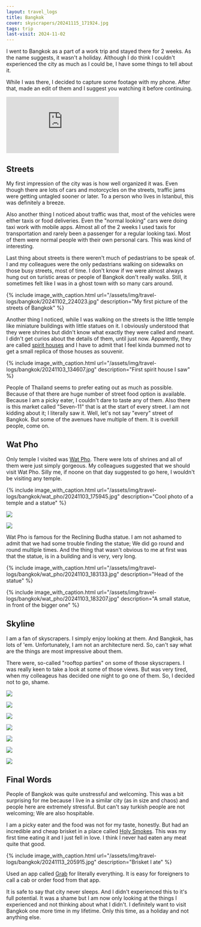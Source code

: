 ```yaml
---
layout: travel_logs
title: Bangkok
cover: skyscrapers/20241115_171924.jpg
tags: trip
last-visit: 2024-11-02
---
```


I went to Bangkok as a part of a work trip and stayed there for 2 weeks. As the
name suggests, it wasn't a holiday. Although I do think I couldn't experienced
the city as much as I could be, I have some things to tell about it.

While I was there, I decided to capture some footage with my phone. After that,
made an edit of them and I suggest you watching it before continuing.

<div class="iframeWrapper">
<iframe
    max-width=560 max-height=315px
    src="https://www.youtube.com/embed/6k64p4Lywiw?si=wtsDku-32_tfAPaQ"
    title="YouTube video player"
    frameborder="0"
    allow="accelerometer; clipboard-write; encrypted-media; gyroscope; picture-in-picture; web-share"
    referrerpolicy="strict-origin-when-cross-origin"
    allowfullscreen>
</iframe>
</div>

## Streets

My first impression of the city was is how well organized it was. Even though
there are lots of cars and motorcycles on the streets, traffic jams were getting
untagled sooner or later. To a person who lives in Istanbul, this was definitely
a breeze.

Also another thing I noticed about traffic was that, most of the vehicles were
either taxis or food deliveries. Even the "normal looking" cars were doing taxi
work with mobile apps. Almost all of the 2 weeks I used taxis for transportation
and rarely been a passenger for a regular looking taxi. Most of them were normal
people with their own personal cars. This was kind of interesting.

Last thing about streets is there weren't much of pedastrians to be speak of. I
and my colleagues were the only pedastrians walking on sidewalks on those busy
streets, most of time. I don't know if we were almost always hung out on
turistic areas or people of Bangkok don't really walks. Still, it sometimes felt
like I was in a ghost town with so many cars around.

{%
  include image_with_caption.html
  url="/assets/img/travel-logs/bangkok/20241102_224023.jpg"
  description="My first picture of the streets of Bangkok"
%}

Another thing I noticed, while I was walking on the streets is the little temple
like miniature buildings with little statues on it. I obviously understood
that they were shrines but didn't know what exactly they were called and meant.
I didn't get curios about the details of them, until just now. Apparently,
they are called [spirit houses](https://en.wikipedia.org/wiki/Spirit_house) and
I have to admit that I feel kinda bummed not to get a small replica of those
houses as souvenir.

{%
  include image_with_caption.html
  url="/assets/img/travel-logs/bangkok/20241103_134607.jpg"
  description="First spirit house I saw"
%}

People of Thailand seems to prefer eating out as much as possible. Because of
that there are huge number of street food option is available. Because I am a
picky eater, I couldn't dare to taste any of them. Also there is this market
called "Seven-11" that is at the start of every street. I am not kidding about
it; I literally saw it. Well, let's not say "every" street of Bangkok. But some
of the avenues have multiple of them. It is overkill people, come on.

## Wat Pho

Only temple I visited was [Wat Pho](https://en.wikipedia.org/wiki/Wat_Pho).
There were lots of shrines and all of them were just simply gorgeous. My
colleagues suggested that we should visit Wat Pho. Silly me, if noone on that
day suggested to go here, I wouldn't be visiting any temple.

{%
  include image_with_caption.html
  url="/assets/img/travel-logs/bangkok/wat_pho/20241103_175945.jpg"
  description="Cool photo of a temple and a statue"
%}

![](/assets/img/travel-logs/bangkok/wat_pho/20241103_174719.jpg)

![](/assets/img/travel-logs/bangkok/wat_pho/20241103_175451.jpg)

Wat Pho is famous for the Reclining Budha statue. I am not ashamed to admit that
we had some trouble finding the statue; We did go round and round multiple
times. And the thing that wasn't obvious to me at first was that the statue, is
in a building and is very, very long.

{%
  include image_with_caption.html
  url="/assets/img/travel-logs/bangkok/wat_pho/20241103_183133.jpg"
  description="Head of the statue"
%}

{%
  include image_with_caption.html
  url="/assets/img/travel-logs/bangkok/wat_pho/20241103_183207.jpg"
  description="A small statue, in front of the bigger one"
%}

## Skyline

I am a fan of skyscrapers. I simply enjoy looking at them. And Bangkok, has lots
of 'em. Unfortunately, I am not an architecture nerd. So, can't say what are the
things are most impressive about them.

There were, so-called "rooftop parties" on some of those skyscrapers. I was
really keen to take a look at some of those views. But was very tired, when my
colleageus has decided one night to go one of them. So, I decided not to go,
shame.

![](/assets/img/travel-logs/bangkok/skyscrapers/20241103_134533.jpg)

![](/assets/img/travel-logs/bangkok/skyscrapers/20241112_125335.jpg)

![](/assets/img/travel-logs/bangkok/skyscrapers/20241112_132326.jpg)

![](/assets/img/travel-logs/bangkok/skyscrapers/20241112_133715.jpg)

![](/assets/img/travel-logs/bangkok/skyscrapers/20241114_203103.jpg)

![](/assets/img/travel-logs/bangkok/skyscrapers/20241115_171924.jpg)

![](/assets/img/travel-logs/bangkok/skyscrapers/20241115_174024.jpg)

## Final Words

People of Bangkok was quite unstressful and welcoming. This was a bit surprising
for me because I live in a similar city (as in size and chaos) and people here
are extremely stressful. But can't say turkish people are not welcoming; We are
also hospitable.

I am a picky eater and the food was not for my taste, honestly. But had an
incredible and cheap brisket in a place called
[Holy Smokes](https://maps.app.goo.gl/dvyjt9ggS5jYybjSA). This was my first
time eating it and I just fell in love. I think I never had eaten any meat quite
that good.

{%
  include image_with_caption.html
  url="/assets/img/travel-logs/bangkok/20241113_205915.jpg"
  description="Brisket I ate"
%}

Used an app called [Grab](https://www.grab.com/sg/) for literally everything. It
is easy for foreigners to call a cab or order food from that app.

It is safe to say that city never sleeps. And I didn't experienced this to it's
full potential. It was a shame but I am now only looking at the things I
experienced and not thinking about what I didn't. I definitely want to visit
Bangkok one more time in my lifetime. Only this time, as a holiday and not
anything else.
